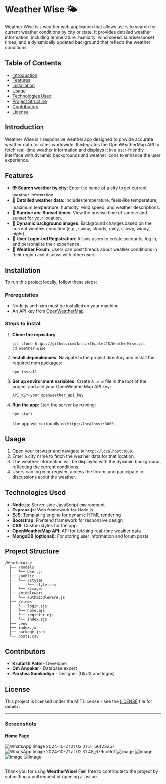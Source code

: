 # Weather Wise 🌤️

Weather Wise is a weather web application that allows users to search for current weather conditions by city or state. It provides detailed weather information, including temperature, humidity, wind speed, sunrise/sunset times, and a dynamically updated background that reflects the weather conditions.

## Table of Contents
- [Introduction](#introduction)
- [Features](#features)
- [Installation](#installation)
- [Usage](#usage)
- [Technologies Used](#technologies-used)
- [Project Structure](#project-structure)
- [Contributors](#contributors)
- [License](#license)

## Introduction
Weather Wise is a responsive weather app designed to provide accurate weather data for cities worldwide. It integrates the OpenWeatherMap API to fetch real-time weather information and displays it in a user-friendly interface with dynamic backgrounds and weather icons to enhance the user experience.

## Features
- 🌍 **Search weather by city**: Enter the name of a city to get current weather information.
- 🌡️ **Detailed weather data**: Includes temperature, feels-like temperature, maximum temperature, humidity, wind speed, and weather descriptions.
- 🌅 **Sunrise and Sunset times**: View the precise time of sunrise and sunset for your location.
- 🌄 **Dynamic background images**: Background changes based on the current weather condition (e.g., sunny, cloudy, rainy, snowy, windy, night).
- 👤 **User Login and Registration**: Allows users to create accounts, log in, and personalize their experience.
- 💬 **Weather Forum**: Users can post threads about weather conditions in their region and discuss with other users.

## Installation

To run this project locally, follow these steps:

### Prerequisites
- Node.js and npm must be installed on your machine.
- An API key from [OpenWeatherMap](https://openweathermap.org/api).

### Steps to install
1. **Clone the repository**:
    ```bash
    git clone https://github.com/krutarthpatel28/WeatherWise.git
    cd weather-wise
    ```

2. **Install dependencies**:
    Navigate to the project directory and install the required npm packages:
    ```bash
    npm install
    ```

3. **Set up environment variables**:
    Create a `.env` file in the root of the project and add your OpenWeatherMap API key:
    ```bash
    API_KEY=your_openweather_api_key
    ```

4. **Run the app**:
    Start the server by running:
    ```bash
    npm start
    ```

    The app will run locally on `http://localhost:3000`.

## Usage
1. Open your browser and navigate to `http://localhost:3000`.
2. Enter a city name to fetch the weather data for that location.
3. The weather information will be displayed with the dynamic background, reflecting the current conditions.
4. Users can log in or register, access the forum, and participate in discussions about the weather.

## Technologies Used
- **Node.js**: Server-side JavaScript environment
- **Express.js**: Web framework for Node.js
- **EJS**: Templating engine for dynamic HTML rendering
- **Bootstrap**: Frontend framework for responsive design
- **CSS**: Custom styles for the app
- **OpenWeatherMap API**: API for fetching real-time weather data
- **MongoDB (optional)**: For storing user information and forum posts

## Project Structure
```
/WeatherWise
  ├── /models
  │   └── User.js
  ├── /public
  |   └── /styles
  |       └── style.css
  │   └── /images
  ├── /middleware
  │   └── authmiddleware.js
  ├── /views
  │   └── login.ejs
  │   └── home.ejs
  │   └── register.ejs
  │   └── index.ejs
  ├── .env
  ├── index.js
  ├── package.json
  └── posts.csv
```
## Contributors
- **Krutarth Patel** - Developer
- **Om Anoakar** - Database expert
- **Parshva Sambadiya** - Designer (UI/UX and logos)

## License
This project is licensed under the MIT License - see the [LICENSE](LICENSE) file for details.

---

### Screenshots
#### Home Page
![WhatsApp Image 2024-10-21 at 02 01 31_66f23257](https://github.com/user-attachments/assets/13182a14-04f5-41b4-9b77-ca5a93c7493c)
![WhatsApp Image 2024-10-21 at 02 31 48_679cc9d1](https://github.com/user-attachments/assets/6a799c02-fcf0-429c-a701-79a58aa7c737)
![image](https://github.com/user-attachments/assets/bc64aff5-a8e2-4e69-ae76-f71a89dcba9c)
![image](https://github.com/user-attachments/assets/e276d874-fdab-42e0-8171-89f27bf87f55)
![image](https://github.com/user-attachments/assets/32e15be8-8c0f-4db8-aad7-978ba02b5c34)
![image](https://github.com/user-attachments/assets/deea6347-6c7c-4368-b15b-3e652203df53)


---

Thank you for using **WeatherWise**! Feel free to contribute to the project by submitting a pull request or opening an issue.
